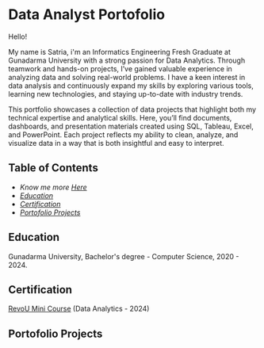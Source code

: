 # Data Analyst Portofolio

Hello!

My name is Satria, i'm an Informatics Engineering Fresh Graduate at Gunadarma University with a strong passion for Data Analytics. Through teamwork and hands-on projects, I’ve gained valuable experience in analyzing data and solving real-world problems. I have a keen interest in data analysis and continuously expand my skills by exploring various tools, learning new technologies, and staying up-to-date with industry trends.

This portfolio showcases a collection of data projects that highlight both my technical expertise and analytical skills. Here, you’ll find documents, dashboards, and presentation materials created using SQL, Tableau, Excel, and PowerPoint. Each project reflects my ability to clean, analyze, and visualize data in a way that is both insightful and easy to interpret.

## Table of Contents

+ *Know me more* [*Here*](linkedin.com/in/satriadwiputro/)
+ [*Education*](https://github.com/Sa0tria/DATA-ANALYST-PORTOFOLIO/tree/main?tab=readme-ov-file#education)
+ [*Certification*](https://github.com/Sa0tria/DATA-ANALYST-PORTOFOLIO/blob/main/README.md#certification)
+ [*Portofolio Projects*](url)

## Education
Gunadarma University, Bachelor's degree - Computer Science, 2020 - 2024.

## Certification
[RevoU Mini Course](https://drive.google.com/file/d/1ldDjb9B0KALZTbTAabUBK-aWANPp-MRB/view?usp=drive_link) (Data Analytics - 2024)

## Portofolio Projects
